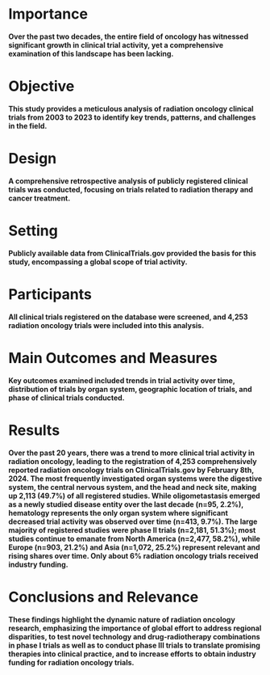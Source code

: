 # Importance
**Over the past two decades, the entire field of oncology has witnessed significant growth in clinical trial activity, yet a comprehensive examination of this landscape has been lacking.**

# Objective
**This study provides a meticulous analysis of radiation oncology clinical trials from 2003 to 2023 to identify key trends, patterns, and challenges in the field.**

# Design
**A comprehensive retrospective analysis of publicly registered clinical trials was conducted, focusing on trials related to radiation therapy and cancer treatment.**

# Setting
**Publicly available data from ClinicalTrials.gov provided the basis for this study, encompassing a global scope of trial activity.**

# Participants
**All clinical trials registered on the database were screened, and 4,253 radiation oncology trials were included into this analysis.**

# Main Outcomes and Measures
**Key outcomes examined included trends in trial activity over time, distribution of trials by organ system, geographic location of trials, and phase of clinical trials conducted.**

# Results
**Over the past 20 years, there was a trend to more clinical trial activity in radiation oncology, leading to the registration of 4,253 comprehensively reported radiation oncology trials on ClinicalTrials.gov by February 8th, 2024. The most frequently investigated organ systems were the digestive system, the central nervous system, and the head and neck site, making up 2,113 (49.7%) of all registered studies. While oligometastasis emerged as a newly studied disease entity over the last decade (n=95, 2.2%), hematology represents the only organ system where significant decreased trial activity was observed over time (n=413, 9.7%). The large majority of registered studies were phase II trials (n=2,181, 51.3%); most studies continue to emanate from North America (n=2,477, 58.2%), while Europe (n=903, 21.2%) and Asia (n=1,072, 25.2%) represent relevant and rising shares over time. Only about 6% radiation oncology trials received industry funding.**

# Conclusions and Relevance
**These findings highlight the dynamic nature of radiation oncology research, emphasizing the importance of global effort to address regional disparities, to test novel technology and drug-radiotherapy combinations in phase I trials as well as to conduct phase III trials to translate promising therapies into clinical practice, and to increase efforts to obtain industry funding for radiation oncology trials.**
